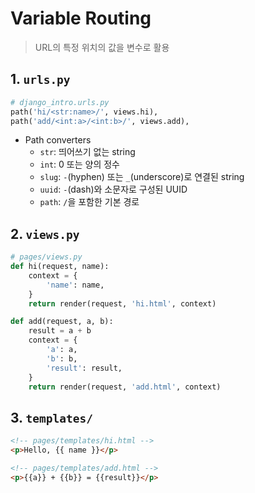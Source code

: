 # Variable Routing

> URL의 특정 위치의 값을 변수로 활용

## 1. `urls.py`

```py
# django_intro.urls.py
path('hi/<str:name>/', views.hi),
path('add/<int:a>/<int:b>/', views.add),
```

- Path converters
  - `str`: 띄어쓰기 없는 string
  - `int`: 0 또는 양의 정수
  - `slug`: `-`(hyphen) 또는 `_`(underscore)로 연결된 string
  - `uuid`: `-`(dash)와 소문자로 구성된 UUID
  - `path`: `/`을 포함한 기본 경로

## 2. `views.py`

```py
# pages/views.py
def hi(request, name):
    context = {
        'name': name,
    }
    return render(request, 'hi.html', context)

def add(request, a, b):
    result = a + b
    context = {
        'a': a,
        'b': b,
        'result': result,
    }
    return render(request, 'add.html', context)
```

## 3. `templates/`

```html
<!-- pages/templates/hi.html -->
<p>Hello, {{ name }}</p>
```

```html
<!-- pages/templates/add.html -->
<p>{{a}} + {{b}} = {{result}}</p>
```
